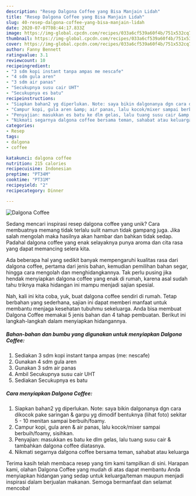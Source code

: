 ```yaml
---
description: "Resep Dalgona Coffee yang Bisa Manjain Lidah"
title: "Resep Dalgona Coffee yang Bisa Manjain Lidah"
slug: 40-resep-dalgona-coffee-yang-bisa-manjain-lidah
date: 2020-07-07T08:44:17.833Z
image: https://img-global.cpcdn.com/recipes/033a6cf539a60f4b/751x532cq70/dalgona-coffee-foto-resep-utama.jpg
thumbnail: https://img-global.cpcdn.com/recipes/033a6cf539a60f4b/751x532cq70/dalgona-coffee-foto-resep-utama.jpg
cover: https://img-global.cpcdn.com/recipes/033a6cf539a60f4b/751x532cq70/dalgona-coffee-foto-resep-utama.jpg
author: Fanny Bennett
ratingvalue: 3.1
reviewcount: 10
recipeingredient:
- "3 sdm kopi instant tanpa ampas me nescafe"
- "4 sdm gula aren"
- "3 sdm air panas"
- "Secukupnya susu cair UHT"
- "Secukupnya es batu"
recipeinstructions:
- "Siapkan bahan2 yg diperlukan. Note: saya bikin dalgonanya dgn cara dikocok pake saringan &amp; garpu yg dimodif bentuknya (lihat foto) sekitar 5 - 10 menitan sampai berbuih/foamy."
- "Campur kopi, gula aren &amp; air panas, lalu kocok/mixer sampai berbuih/foamy, sisihkan."
- "Penyajian: masukkan es batu ke dlm gelas, lalu tuang susu cair &amp; tambahkan dalgona coffee diatasnya."
- "Nikmati segarnya dalgona coffee bersama teman, sahabat atau keluarga"
categories:
- Resep
tags:
- dalgona
- coffee

katakunci: dalgona coffee 
nutrition: 215 calories
recipecuisine: Indonesian
preptime: "PT34M"
cooktime: "PT31M"
recipeyield: "2"
recipecategory: Dinner

---
```



![Dalgona Coffee](https://img-global.cpcdn.com/recipes/033a6cf539a60f4b/751x532cq70/dalgona-coffee-foto-resep-utama.jpg)

Sedang mencari inspirasi resep dalgona coffee yang unik? Cara membuatnya memang tidak terlalu sulit namun tidak gampang juga. Jika salah mengolah maka hasilnya akan hambar dan bahkan tidak sedap. Padahal dalgona coffee yang enak selayaknya punya aroma dan cita rasa yang dapat memancing selera kita.

Ada beberapa hal yang sedikit banyak mempengaruhi kualitas rasa dari dalgona coffee, pertama dari jenis bahan, kemudian pemilihan bahan segar, hingga cara mengolah dan menghidangkannya. Tak perlu pusing jika hendak menyiapkan dalgona coffee yang enak di rumah, karena asal sudah tahu triknya maka hidangan ini mampu menjadi sajian spesial.




Nah, kali ini kita coba, yuk, buat dalgona coffee sendiri di rumah. Tetap berbahan yang sederhana, sajian ini dapat memberi manfaat untuk membantu menjaga kesehatan tubuhmu sekeluarga. Anda bisa membuat Dalgona Coffee memakai 5 jenis bahan dan 4 tahap pembuatan. Berikut ini langkah-langkah dalam menyiapkan hidangannya.

<!--inarticleads1-->

##### Bahan-bahan dan bumbu yang digunakan untuk menyiapkan Dalgona Coffee:

1. Sediakan 3 sdm kopi instant tanpa ampas (me: nescafe)
1. Gunakan 4 sdm gula aren
1. Gunakan 3 sdm air panas
1. Ambil Secukupnya susu cair UHT
1. Sediakan Secukupnya es batu




<!--inarticleads2-->

##### Cara menyiapkan Dalgona Coffee:

1. Siapkan bahan2 yg diperlukan. Note: saya bikin dalgonanya dgn cara dikocok pake saringan &amp; garpu yg dimodif bentuknya (lihat foto) sekitar 5 - 10 menitan sampai berbuih/foamy.
1. Campur kopi, gula aren &amp; air panas, lalu kocok/mixer sampai berbuih/foamy, sisihkan.
1. Penyajian: masukkan es batu ke dlm gelas, lalu tuang susu cair &amp; tambahkan dalgona coffee diatasnya.
1. Nikmati segarnya dalgona coffee bersama teman, sahabat atau keluarga




Terima kasih telah membaca resep yang tim kami tampilkan di sini. Harapan kami, olahan Dalgona Coffee yang mudah di atas dapat membantu Anda menyiapkan hidangan yang sedap untuk keluarga/teman maupun menjadi inspirasi dalam berjualan makanan. Semoga bermanfaat dan selamat mencoba!
